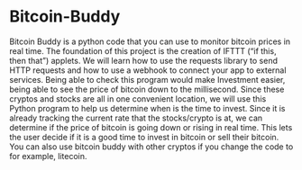 # Bitcoin-Buddy
Bitcoin Buddy is a python code that you can use to monitor bitcoin prices in real time.
The foundation of this project is the creation of IFTTT (“if this, then that”) applets. We will learn how to use the requests library to send HTTP requests and how to use a webhook to connect your app to external services. Being able to check this program would make Investment easier, being able to see the price of bitcoin down to the millisecond. Since these cryptos and stocks are all in one convenient location, we will use this Python program to help us determine when is the time to invest. Since it is already tracking the current rate that the stocks/crypto is at, we can determine if the price of bitcoin is going down or rising in real time. This lets the user decide if it is a good time to invest in bitcoin or sell their bitcoin. You can also use bitcoin buddy with other cryptos if you change the code to for example, litecoin.
